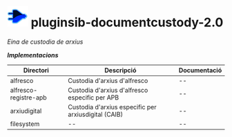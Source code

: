 # ![Logo](https://github.com/GovernIB/maven/raw/binaris/pluginsib/projectinfo_Attachments/icon.jpg) pluginsib-documentcustody-2.0
*Eina de custodia de arxius*


***Implementacions***

Directori | Descripció | Documentació
------------ | ------------- | -------------
alfresco | Custodia d'arxius d'alfresco | -- 
alfresco-registre-apb | Custodia d'arxius d'alfresco especific per APB | --
arxiudigital | Custodia d'arxius especific per arxiusdigital (CAIB) | --
filesystem | -- | --
